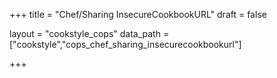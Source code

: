 +++
title = "Chef/Sharing InsecureCookbookURL"
draft = false

layout = "cookstyle_cops"
data_path = ["cookstyle","cops_chef_sharing_insecurecookbookurl"]

+++

<!-- The content of this page is automatically generated from the
cops_chef_sharing_insecurecookbookurl.yml file in github.com/chef/cookstyle/blob/master/docs-chef-io/data/cookstyle/. -->
